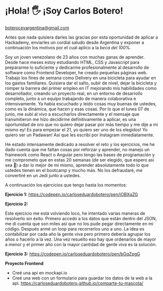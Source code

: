 # ¡Hola! 🖐 ¡Soy Carlos Botero!

boterocevargentina@gmail.com

Antes que nada quisiera darles las gracias por esta oportunidad de aplicar a Hackademy, enviarles un cordial saludo desde Argentina y exponer a continuación los motivos por el cual aplico a la _beca del 100%._

Soy un joven venezolano de 23 años con muchas ganas de aprender. Desde hace meses estoy estudiando HTML, CSS y Javascript para prepararme lo suficiente y dedicarme profesionalmente al desarrollo de software como Frontend Developer, he creado pequeñas páginas web. Trabajo los fines de semana como Delivery en una bicicleta para ayudar en los gastos familiares. Quisiera dar el salto, subir de nivel, dejar la bicicleta y romper la barrera del primer empleo en IT mejorando mis habilidades como desarrollador, creando un proyecto real, en un entorno de desarrollo completo, junto a un equipo trabajando de manera colaborativa e intensivamente. Ya había escuchado y leído cosas muy buenas de ustedes, como es la dinámica, que hacen y esas cosas. Por lo que el lunes 07 de junio, me subí al vivo a escucharlos directamente y el mensaje que transmitieron me hizo decidirme definitivamente a aplicar, es una oportunidad de oro que no quiero dejar pasar por más tiempo y me dije a mi mismo ey! Es para empezar el 21, yo quiero ser uno de los elegidos! Yo quiero ser un Padawan! Así que les escribí por Instagram inmediatamente.

He estado intensamente dedicado a resolver el reto y los ejercicios, me he dado cuenta que me faltan cosas por reforzar y aprender, no manejo un framework como React o Angular pero tengo las bases de programación y me comprometo que en estas 20 semanas (de ser elegido, que espero así sea 💪) a dar lo mejor de mí mismo, aprender absolutamente todo lo que ustedes tienen en el bootcamp y mucho más. No los defraudaré, me convertiré en un Jedi junto a ustedes.

A continuación los ejercicios que tengo hasta los momentos:

**Ejercicio 1:**
https://codepen.io/carloseduardobotero/pen/jOBXqZG

**Ejercicio 2:**

Este ejercicio me está volviendo loco, he intentado varias maneras de resolverlo sin éxito. Primero accedo a los datos que están dentro del JSON, me di cuenta que son miles así que no los pude pegar directamente en mi código. Después armé un loop para recorrerlos uno a uno. La idea es contabilizar por cada año la gente viva pero primero debería agrupar los años o hacerlo a la vez. Una vez resuelto eso hay que ordenarlos de mayor a menor y el primer año con la mayor cantidad de gente viva es la solución.

**Ejercicio 3:**
https://codepen.io/carloseduardobotero/pen/bGqZpgG

**Proyecto Frontend**

- Creé una api en mockapi.io
- Creé una web con un formulario para guardar los datos de la web a la api.
  https://carloseduardobotero.github.io/comparte-tu-mascota/
